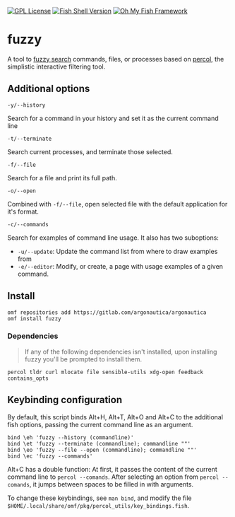[![GPL License](https://img.shields.io/badge/license-GPL-blue.svg?longCache=true&style=flat-square)](/LICENSE)
[![Fish Shell Version](https://img.shields.io/badge/fish-v2.7.1-blue.svg?style=flat-square)](https://fishshell.com)
[![Oh My Fish Framework](https://img.shields.io/badge/Oh%20My%20Fish-Framework-007EC7.svg?style=flat-square)](https://www.github.com/oh-my-fish/oh-my-fish)

# fuzzy

A tool to [fuzzy search](https://en.wikipedia.org/wiki/Approximate_string_matching) commands, files, or processes based on [percol](https://github.com/mooz/percol), the simplistic interactive filtering tool.

## Additional options

`-y/--history`

Search for a command in your history and set it as the current command line

`-t/--terminate`

Search current processes, and terminate those selected.

`-f/--file`

Search for a file and print its full path.

`-o/--open`

Combined with `-f/--file`, open selected file with the default application for it's format.

`-c/--commands`

Search for examples of command line usage. It also has two suboptions:

- `-u/--update`: Update the command list from where to draw examples from
- `-e/--editor`: Modify, or create, a page with usage examples of a given command.

## Install

```fish
omf repositories add https://gitlab.com/argonautica/argonautica 
omf install fuzzy
```

### Dependencies

> If any of the following dependencies isn't installed, upon installing fuzzy you'll be prompted to install them.

`percol tldr curl mlocate file sensible-utils xdg-open feedback contains_opts`

## Keybinding configuration

By default, this script binds Alt+H, Alt+T, Alt+O and Alt+C to the additional fish options, passing the current command line as an argument.

```
bind \eh 'fuzzy --history (commandline)'
bind \et 'fuzzy --terminate (commandline); commandline ""'
bind \eo 'fuzzy --file --open (commandline); commandline ""'
bind \ec 'fuzzy --commands'
```

Alt+C has a double function: At first, it passes the content of the current command line to `percol --comands`. After selecting an option from `percol --comands`, it jumps between spaces to be filled in with arguments.

To change these keybindings, see `man bind`, and modify the file `$HOME/.local/share/omf/pkg/percol_utils/key_bindings.fish`.
